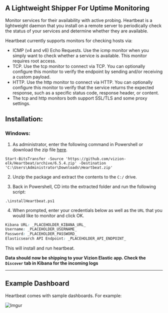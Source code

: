 ## A Lightweight Shipper For Uptime Monitoring

Monitor services for their availability with active probing. Heartbeat is a lightweight daemon that you install on a remote server to periodically check the status of your services and determine whether they are available.

Heartbeat currently supports monitors for checking hosts via:

- ICMP (v4 and v6) Echo Requests. Use the icmp monitor when you simply want to check whether a service is available. This monitor requires root access.
- TCP. Use the tcp monitor to connect via TCP. You can optionally configure this monitor to verify the endpoint by sending and/or receiving a custom payload.
- HTTP. Use the http monitor to connect via HTTP. You can optionally configure this monitor to verify that the service returns the expected response, such as a specific status code, response header, or content.
- The tcp and http monitors both support SSL/TLS and some proxy settings.

## Installation:

### Windows:

1) As administrator, enter the following command in Powershell or download the zip file [here](https://github.com/vizion-elk/Heartbeat/archive/6.5.4.zip).

```
Start-BitsTransfer -Source 'https://github.com/vizion-elk/Heartbeat/archive/6.5.4.zip' -Destination 'C:\Users\Administrator\Downloads\Heartbeat.zip'
```

2) Unzip the package and extract the contents to the `C:/` drive.

3) Back in Powershell, CD into the extracted folder and run the following script:

```
.\installHeartbeat.ps1
```

4) When prompted, enter your credentials below as well as the ```URL``` that you would like to monitor and click OK.

```css
Kibana URL: _PLACEHOLDER_KIBANA_URL_
Username: _PLACEHOLDER_USERNAME_
Password: _PLACEHOLDER_PASSWORD_
Elasticsearch API Endpoint: _PLACEHOLDER_API_ENDPOINT_
```

This will install and run heartbeat.

**Data should now be shipping to your Vizion Elastic app. Check the ```Discover``` tab in Kibana for the incoming logs**

<hr>

## Example Dashboard

Heartbeat comes with sample dashboards. For example:

![Imgur](https://imgur.com/ppTSCGA.png)


